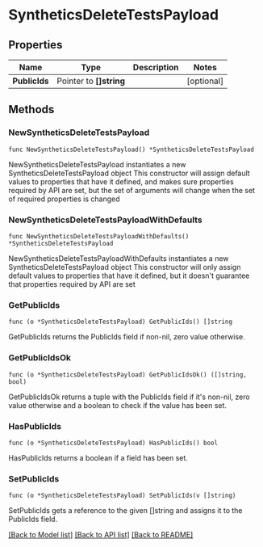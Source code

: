 # SyntheticsDeleteTestsPayload

## Properties

Name | Type | Description | Notes
------------ | ------------- | ------------- | -------------
**PublicIds** | Pointer to **[]string** |  | [optional] 

## Methods

### NewSyntheticsDeleteTestsPayload

`func NewSyntheticsDeleteTestsPayload() *SyntheticsDeleteTestsPayload`

NewSyntheticsDeleteTestsPayload instantiates a new SyntheticsDeleteTestsPayload object
This constructor will assign default values to properties that have it defined,
and makes sure properties required by API are set, but the set of arguments
will change when the set of required properties is changed

### NewSyntheticsDeleteTestsPayloadWithDefaults

`func NewSyntheticsDeleteTestsPayloadWithDefaults() *SyntheticsDeleteTestsPayload`

NewSyntheticsDeleteTestsPayloadWithDefaults instantiates a new SyntheticsDeleteTestsPayload object
This constructor will only assign default values to properties that have it defined,
but it doesn't guarantee that properties required by API are set

### GetPublicIds

`func (o *SyntheticsDeleteTestsPayload) GetPublicIds() []string`

GetPublicIds returns the PublicIds field if non-nil, zero value otherwise.

### GetPublicIdsOk

`func (o *SyntheticsDeleteTestsPayload) GetPublicIdsOk() ([]string, bool)`

GetPublicIdsOk returns a tuple with the PublicIds field if it's non-nil, zero value otherwise
and a boolean to check if the value has been set.

### HasPublicIds

`func (o *SyntheticsDeleteTestsPayload) HasPublicIds() bool`

HasPublicIds returns a boolean if a field has been set.

### SetPublicIds

`func (o *SyntheticsDeleteTestsPayload) SetPublicIds(v []string)`

SetPublicIds gets a reference to the given []string and assigns it to the PublicIds field.


[[Back to Model list]](../README.md#documentation-for-models) [[Back to API list]](../README.md#documentation-for-api-endpoints) [[Back to README]](../README.md)


